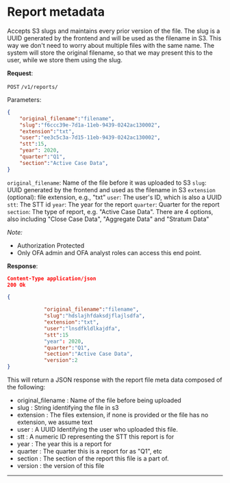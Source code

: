 # Report metadata

Accepts S3 slugs and maintains every prior version of the file. The slug is a UUID generated by the frontend and will be used as the filename in S3. This way we don't need to worry about multiple files with the same name. The system will store the original filename, so that we may present this to the user, while we store them using the slug.


**Request**:

`POST` `/v1/reports/`

Parameters:
```json
{
    "original_filename":"filename",
    "slug":"f6ccc39e-7d1a-11eb-9439-0242ac130002",
    "extension":"txt",
    "user":"ee3c5c3a-7d15-11eb-9439-0242ac130002",
    "stt":15,
    "year": 2020,
    "quarter":"Q1",
    "section":"Active Case Data",
}

```

`original_filename`: Name of the file before it was uploaded to S3
`slug`: UUID generated by the frontend and used as the filename in S3
`extension` (optional): file extension, e.g., "txt"
`user`: The user's ID, which is also a UUID
`stt`: The STT id
`year`: The year for the report
`quarter`: Quarter for the report
`section`: The type of report, e.g. "Active Case Data". There are 4 options, also including "Close Case Data", "Aggregate Data" and "Stratum Data"

*Note:*

- Authorization Protected 
- Only OFA admin and OFA analyst roles can access this end point.

**Response**:

```json
Content-Type application/json
200 Ok

{

            "original_filename":"filename", 
            "slug":"hdslajhfdaksdjflajlsdfa",
            "extension":"txt",
            "user":"lnsdfkldlkajdfa",
            "stt":15 
            "year": 2020,
            "quarter":"Q1", 
            "section":"Active Case Data", 
            "version":2
}
```

This will return a JSON response with the report file meta data composed of the following:
+ original_filename : Name of the file before being uploaded
+ slug : String identifying the file in s3
+ extension : The files extension, if none is provided or the file has no extension, we assume text
+ user : A UUID Identifying the user who uploaded this file.
+ stt : A numeric ID representing the STT this report is for
+ year : The year this is a report for
+ quarter : The quarter this is a report for as "Q1", etc
+ section : The section of the report this file is a part of.
+ version : the version of this file

----
